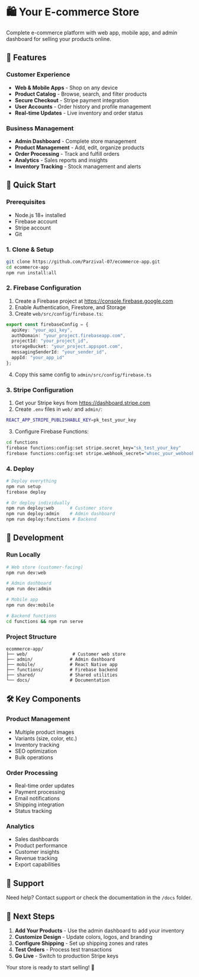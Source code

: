 # 🛍️ Your E-commerce Store

Complete e-commerce platform with web app, mobile app, and admin dashboard for selling your products online.

## 🌟 Features

### Customer Experience
- **Web & Mobile Apps** - Shop on any device
- **Product Catalog** - Browse, search, and filter products
- **Secure Checkout** - Stripe payment integration
- **User Accounts** - Order history and profile management
- **Real-time Updates** - Live inventory and order status

### Business Management
- **Admin Dashboard** - Complete store management
- **Product Management** - Add, edit, organize products
- **Order Processing** - Track and fulfill orders
- **Analytics** - Sales reports and insights
- **Inventory Tracking** - Stock management and alerts

## 🚀 Quick Start

### Prerequisites
- Node.js 18+ installed
- Firebase account
- Stripe account
- Git

### 1. Clone & Setup
```bash
git clone https://github.com/Parzival-07/ecommerce-app.git
cd ecommerce-app
npm run install:all
```

### 2. Firebase Configuration
1. Create a Firebase project at https://console.firebase.google.com
2. Enable Authentication, Firestore, and Storage
3. Create `web/src/config/firebase.ts`:

```typescript
export const firebaseConfig = {
  apiKey: "your_api_key",
  authDomain: "your_project.firebaseapp.com",
  projectId: "your_project_id",
  storageBucket: "your_project.appspot.com",
  messagingSenderId: "your_sender_id",
  appId: "your_app_id"
};
```

4. Copy this same config to `admin/src/config/firebase.ts`

### 3. Stripe Configuration
1. Get your Stripe keys from https://dashboard.stripe.com
2. Create `.env` files in `web/` and `admin/`:

```bash
REACT_APP_STRIPE_PUBLISHABLE_KEY=pk_test_your_key
```

3. Configure Firebase Functions:
```bash
cd functions
firebase functions:config:set stripe.secret_key="sk_test_your_key"
firebase functions:config:set stripe.webhook_secret="whsec_your_webhook_secret"
```

### 4. Deploy
```bash
# Deploy everything
npm run setup
firebase deploy

# Or deploy individually
npm run deploy:web      # Customer store
npm run deploy:admin    # Admin dashboard  
npm run deploy:functions # Backend
```

## 📱 Development

### Run Locally
```bash
# Web store (customer-facing)
npm run dev:web

# Admin dashboard
npm run dev:admin

# Mobile app
npm run dev:mobile

# Backend functions
cd functions && npm run serve
```

### Project Structure
```
ecommerce-app/
├── web/                 # Customer web store
├── admin/              # Admin dashboard
├── mobile/             # React Native app
├── functions/          # Firebase backend
├── shared/             # Shared utilities
└── docs/               # Documentation
```

## 🛠️ Key Components

### Product Management
- Multiple product images
- Variants (size, color, etc.)
- Inventory tracking
- SEO optimization
- Bulk operations

### Order Processing
- Real-time order updates
- Payment processing
- Email notifications
- Shipping integration
- Status tracking

### Analytics
- Sales dashboards
- Product performance
- Customer insights
- Revenue tracking
- Export capabilities

## 📧 Support

Need help? Contact support or check the documentation in the `/docs` folder.

## 🎯 Next Steps

1. **Add Your Products** - Use the admin dashboard to add your inventory
2. **Customize Design** - Update colors, logos, and branding
3. **Configure Shipping** - Set up shipping zones and rates
4. **Test Orders** - Process test transactions
5. **Go Live** - Switch to production Stripe keys

Your store is ready to start selling! 🎉
